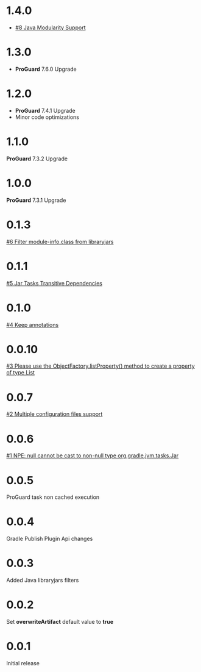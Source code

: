 # 1.4.0

* [#8 Java Modularity Support](https://github.com/Scalified/gradle-proguard-plugin/issues/8)

# 1.3.0

* **ProGuard** 7.6.0 Upgrade

# 1.2.0

* **ProGuard** 7.4.1 Upgrade
* Minor code optimizations

# 1.1.0

**ProGuard** 7.3.2 Upgrade

# 1.0.0

**ProGuard** 7.3.1 Upgrade

# 0.1.3

[#6 Filter module-info.class from libraryjars](https://github.com/Scalified/gradle-proguard-plugin/issues/6)

# 0.1.1

[#5 Jar Tasks Transitive Dependencies](https://github.com/Scalified/gradle-proguard-plugin/issues/5)

# 0.1.0

[#4 Keep annotations](https://github.com/Scalified/gradle-proguard-plugin/issues/4)

# 0.0.10

[#3 Please use the ObjectFactory.listProperty() method to create a property of type List<T>](https://github.com/Scalified/gradle-proguard-plugin/issues/3)

# 0.0.7

[#2 Multiple configuration files support](https://github.com/Scalified/gradle-proguard-plugin/issues/2)

# 0.0.6

[#1 NPE: null cannot be cast to non-null type org.gradle.jvm.tasks.Jar](https://github.com/Scalified/gradle-proguard-plugin/issues/1)

# 0.0.5

ProGuard task non cached execution

# 0.0.4

Gradle Publish Plugin Api changes

# 0.0.3

Added Java libraryjars filters

# 0.0.2

Set **overwriteArtifact** default value to **true** 

# 0.0.1

Initial release
